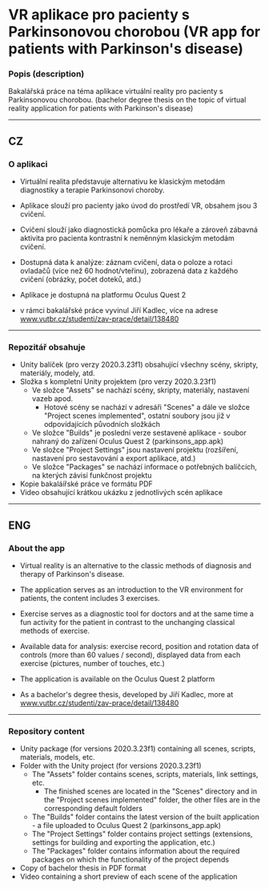 # VR aplikace pro pacienty s Parkinsonovou chorobou (VR app for patients with Parkinson's disease)
### Popis (description)

Bakalářská práce na téma aplikace virtuální reality pro pacienty s Parkinsonovou chorobou. (bachelor degree thesis on the topic of virtual reality application for patients with Parkinson's disease)

---
## CZ
### O aplikaci
- Virtuální realita představuje alternativu ke klasickým metodám diagnostiky a terapie Parkinsonovi choroby.
- Aplikace slouží pro pacienty jako úvod do prostředí VR, obsahem jsou 3 cvičení.
- Cvičení slouží jako diagnostická pomůcka pro lékaře a zároveň zábavná aktivita pro pacienta kontrastní k neměnným klasickým metodám cvičení.
- Dostupná data k analýze: záznam cvičení, data o poloze a rotaci ovladačů (více než 60 hodnot/vteřinu), zobrazená data z každého cvičení (obrázky, počet doteků, atd.)
- Aplikace je dostupná na platformu Oculus Quest 2

- v rámci bakalářské práce vyvinul Jiří Kadlec, více na adrese www.vutbr.cz/studenti/zav-prace/detail/138480
---
### Repozitář obsahuje
- Unity balíček (pro verzy 2020.3.23f1) obsahující všechny scény, skripty, materiály, modely, atd.
- Složka s kompletní Unity projektem (pro verzy 2020.3.23f1)
  - Ve složce "Assets" se nachází scény, skripty, materiály, nastavení vazeb apod.
    - Hotové scény se nachází v adresáři "Scenes" a dále ve složce "Project scenes implemented", ostatní soubory jsou již v odpovídajících původních složkách
  - Ve složce "Builds" je poslední verze sestavené aplikace - soubor nahraný do zařízení Oculus Quest 2 (parkinsons_app.apk)
  - Ve složce "Project Settings" jsou nastavení projektu (rozšíření, nastavení pro sestavování a export aplikace, atd.)
  - Ve složce "Packages" se nachází informace o potřebných balíčcích, na kterých závisí funkčnost projektu
- Kopie bakaláířské práce ve formátu PDF
- Video obsahující krátkou ukázku z jednotlivých scén aplikace

---
## ENG
### About the app
- Virtual reality is an alternative to the classic methods of diagnosis and therapy of Parkinson's disease.
- The application serves as an introduction to the VR environment for patients, the content includes 3 exercises.
- Exercise serves as a diagnostic tool for doctors and at the same time a fun activity for the patient in contrast to the unchanging classical methods of exercise.
- Available data for analysis: exercise record, position and rotation data of controls (more than 60 values / second), displayed data from each exercise (pictures, number of touches, etc.)
- The application is available on the Oculus Quest 2 platform

-  As a bachelor's degree thesis, developed by Jiří Kadlec, more at  www.vutbr.cz/studenti/zav-prace/detail/138480

---
### Repository content
- Unity package (for versions 2020.3.23f1) containing all scenes, scripts, materials, models, etc.
- Folder with the Unity project (for versions 2020.3.23f1)
   - The "Assets" folder contains scenes, scripts, materials, link settings, etc.
     - The finished scenes are located in the "Scenes" directory and in the "Project scenes implemented" folder, the other files are in the corresponding default folders
   - The "Builds" folder contains the latest version of the built application - a file uploaded to Oculus Quest 2 (parkinsons_app.apk)
   - The "Project Settings" folder contains project settings (extensions, settings for building and exporting the application, etc.)
   - The "Packages" folder contains information about the required packages on which the functionality of the project depends
- Copy of bachelor thesis in PDF format
- Video containing a short preview of each scene of the application
